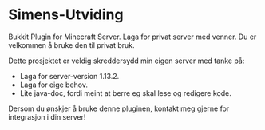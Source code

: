 # Simens-Utviding
Bukkit Plugin for Minecraft Server. Laga for privat server med venner. Du er velkommen å bruke den til privat bruk.

Dette prosjektet er veldig skreddersydd min eigen server med tanke på:
* Laga for server-version 1.13.2.
* Laga for eige behov.
* Lite java-doc, fordi meint at berre eg skal lese og redigere kode.

Dersom du ønskjer å bruke denne pluginen, kontakt meg gjerne for integrasjon i din server!

